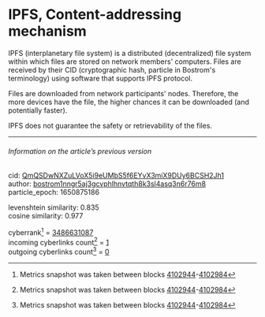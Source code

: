 # IPFS, Content-addressing mechanism

IPFS (interplanetary file system) is a distributed (decentralized) file system within which files are stored on network members' computers. Files are received by their CID (cryptographic hash, particle in Bostrom's terminology) using software that supports IPFS protocol.

Files are downloaded from network participants' nodes. Therefore, the more devices have the file, the higher chances it can be downloaded (and potentially faster).

IPFS does not guarantee the safety or retrievability of the files.

---

###### Information on the article’s previous version  

cid: [QmQSDwNXZuLVoX5i9eUMbS5f6EYvX3miX9DUy6BCSH2Jh1](https://cyb.ai/ipfs/QmQSDwNXZuLVoX5i9eUMbS5f6EYvX3miX9DUy6BCSH2Jh1)  
author: [bostrom1nngr5aj3gcvphlhnvtqth8k3sl4asq3n6r76m8](https://cyb.ai/network/bostrom/contract/bostrom1nngr5aj3gcvphlhnvtqth8k3sl4asq3n6r76m8)  
particle_epoch: 1650875186  

levenshtein similarity: 0.835  
cosine similarity: 0.977  

cyberrank[^1] = [3486631087](https://lcd.bostrom.cybernode.ai/cyber/rank/v1beta1/rank/rank/QmQSDwNXZuLVoX5i9eUMbS5f6EYvX3miX9DUy6BCSH2Jh1)  
incoming cyberlinks count[^1] = [1](https://lcd.bostrom.cybernode.ai/cyber/rank/v1beta1/rank/backlinks/QmQSDwNXZuLVoX5i9eUMbS5f6EYvX3miX9DUy6BCSH2Jh1?pagination.page=0&pagination.per_page=1000)  
outgoing cyberlinks count[^1] = [0](https://lcd.bostrom.cybernode.ai/cyber/rank/v1beta1/rank/search/QmQSDwNXZuLVoX5i9eUMbS5f6EYvX3miX9DUy6BCSH2Jh1??pagination.page=0&pagination.per_page=1000)  

[^1]: Metrics snapshot was taken between blocks [4102944](https://cyb.ai/network/bostrom/block/4102944)-[4102984](https://cyb.ai/network/bostrom/block/4102984)

